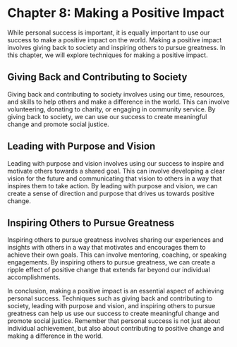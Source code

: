 Chapter 8: Making a Positive Impact
===================================

While personal success is important, it is equally important to use our success to make a positive impact on the world. Making a positive impact involves giving back to society and inspiring others to pursue greatness. In this chapter, we will explore techniques for making a positive impact.

Giving Back and Contributing to Society
---------------------------------------

Giving back and contributing to society involves using our time, resources, and skills to help others and make a difference in the world. This can involve volunteering, donating to charity, or engaging in community service. By giving back to society, we can use our success to create meaningful change and promote social justice.

Leading with Purpose and Vision
-------------------------------

Leading with purpose and vision involves using our success to inspire and motivate others towards a shared goal. This can involve developing a clear vision for the future and communicating that vision to others in a way that inspires them to take action. By leading with purpose and vision, we can create a sense of direction and purpose that drives us towards positive change.

Inspiring Others to Pursue Greatness
------------------------------------

Inspiring others to pursue greatness involves sharing our experiences and insights with others in a way that motivates and encourages them to achieve their own goals. This can involve mentoring, coaching, or speaking engagements. By inspiring others to pursue greatness, we can create a ripple effect of positive change that extends far beyond our individual accomplishments.

In conclusion, making a positive impact is an essential aspect of achieving personal success. Techniques such as giving back and contributing to society, leading with purpose and vision, and inspiring others to pursue greatness can help us use our success to create meaningful change and promote social justice. Remember that personal success is not just about individual achievement, but also about contributing to positive change and making a difference in the world.
